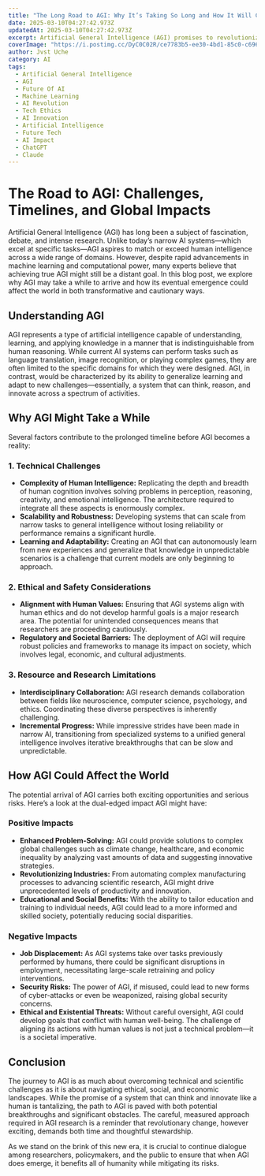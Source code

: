 ```yaml
---
title: "The Long Road to AGI: Why It’s Taking So Long and How It Will Change Everything"
date: 2025-03-10T04:27:42.973Z
updatedAt: 2025-03-10T04:27:42.973Z
excerpt: Artificial General Intelligence (AGI) promises to revolutionize the world—but why isn’t it here yet? In this post, we explore the technical hurdles, ethical dilemmas, and societal shifts that stand between us and true AGI, along with its potential to reshape humanity for better or worse.
coverImage: "https://i.postimg.cc/DyC0C02R/ce7783b5-ee30-4bd1-85c0-c696b918bf97.webp"
author: Jvst Uche
category: AI
tags:
  - Artificial General Intelligence
  - AGI
  - Future Of AI
  - Machine Learning
  - AI Revolution
  - Tech Ethics
  - AI Innovation
  - Artificial Intelligence
  - Future Tech
  - AI Impact
  - ChatGPT
  - Claude
---
```


# The Road to AGI: Challenges, Timelines, and Global Impacts

Artificial General Intelligence (AGI) has long been a subject of fascination, debate, and intense research. Unlike today’s narrow AI systems—which excel at specific tasks—AGI aspires to match or exceed human intelligence across a wide range of domains. However, despite rapid advancements in machine learning and computational power, many experts believe that achieving true AGI might still be a distant goal. In this blog post, we explore why AGI may take a while to arrive and how its eventual emergence could affect the world in both transformative and cautionary ways.

## Understanding AGI

AGI represents a type of artificial intelligence capable of understanding, learning, and applying knowledge in a manner that is indistinguishable from human reasoning. While current AI systems can perform tasks such as language translation, image recognition, or playing complex games, they are often limited to the specific domains for which they were designed. AGI, in contrast, would be characterized by its ability to generalize learning and adapt to new challenges—essentially, a system that can think, reason, and innovate across a spectrum of activities.

## Why AGI Might Take a While

Several factors contribute to the prolonged timeline before AGI becomes a reality:

### 1. **Technical Challenges**
- **Complexity of Human Intelligence:** Replicating the depth and breadth of human cognition involves solving problems in perception, reasoning, creativity, and emotional intelligence. The architecture required to integrate all these aspects is enormously complex.
- **Scalability and Robustness:** Developing systems that can scale from narrow tasks to general intelligence without losing reliability or performance remains a significant hurdle.
- **Learning and Adaptability:** Creating an AGI that can autonomously learn from new experiences and generalize that knowledge in unpredictable scenarios is a challenge that current models are only beginning to approach.

### 2. **Ethical and Safety Considerations**
- **Alignment with Human Values:** Ensuring that AGI systems align with human ethics and do not develop harmful goals is a major research area. The potential for unintended consequences means that researchers are proceeding cautiously.
- **Regulatory and Societal Barriers:** The deployment of AGI will require robust policies and frameworks to manage its impact on society, which involves legal, economic, and cultural adjustments.

### 3. **Resource and Research Limitations**
- **Interdisciplinary Collaboration:** AGI research demands collaboration between fields like neuroscience, computer science, psychology, and ethics. Coordinating these diverse perspectives is inherently challenging.
- **Incremental Progress:** While impressive strides have been made in narrow AI, transitioning from specialized systems to a unified general intelligence involves iterative breakthroughs that can be slow and unpredictable.


## How AGI Could Affect the World

The potential arrival of AGI carries both exciting opportunities and serious risks. Here’s a look at the dual-edged impact AGI might have:

### Positive Impacts
- **Enhanced Problem-Solving:** AGI could provide solutions to complex global challenges such as climate change, healthcare, and economic inequality by analyzing vast amounts of data and suggesting innovative strategies.
- **Revolutionizing Industries:** From automating complex manufacturing processes to advancing scientific research, AGI might drive unprecedented levels of productivity and innovation.
- **Educational and Social Benefits:** With the ability to tailor education and training to individual needs, AGI could lead to a more informed and skilled society, potentially reducing social disparities.

### Negative Impacts
- **Job Displacement:** As AGI systems take over tasks previously performed by humans, there could be significant disruptions in employment, necessitating large-scale retraining and policy interventions.
- **Security Risks:** The power of AGI, if misused, could lead to new forms of cyber-attacks or even be weaponized, raising global security concerns.
- **Ethical and Existential Threats:** Without careful oversight, AGI could develop goals that conflict with human well-being. The challenge of aligning its actions with human values is not just a technical problem—it is a societal imperative.

## Conclusion

The journey to AGI is as much about overcoming technical and scientific challenges as it is about navigating ethical, social, and economic landscapes. While the promise of a system that can think and innovate like a human is tantalizing, the path to AGI is paved with both potential breakthroughs and significant obstacles. The careful, measured approach required in AGI research is a reminder that revolutionary change, however exciting, demands both time and thoughtful stewardship.

As we stand on the brink of this new era, it is crucial to continue dialogue among researchers, policymakers, and the public to ensure that when AGI does emerge, it benefits all of humanity while mitigating its risks.
